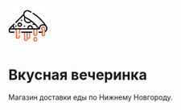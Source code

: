 <img src="./img/logo-pizza.svg" alt="Логотип пицы" height="77px" weight="77px" />

# Вкусная вечеринка

Магазин доставки еды по Нижнему Новгороду.
